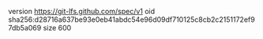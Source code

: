 version https://git-lfs.github.com/spec/v1
oid sha256:d28716a637be93e0eb41abdc54e96d09df710125c8cb2c2151172ef97db5a069
size 600
